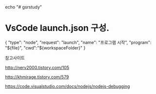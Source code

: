 echo "# gsrstudy" 

VsCode launch.json 구성. 
==================================

  {
            "type": "node",
            "request": "launch",
            "name": "프로그램 시작",
            "program": "${file}",
            "cwd":"${workspaceFolder}"
        }


참고사이트 

http://nerv2000.tistory.com/105

http://khmirage.tistory.com/579

https://code.visualstudio.com/docs/nodejs/nodejs-debugging



 

